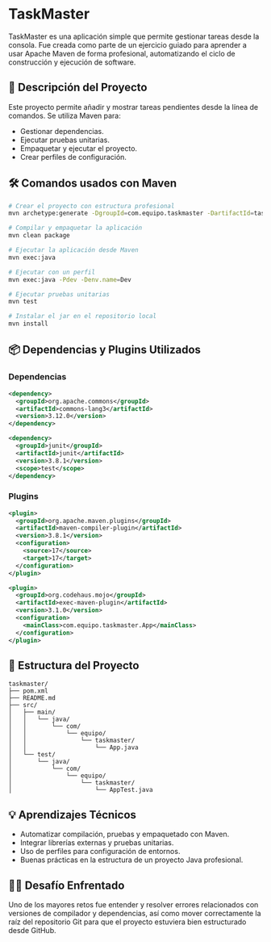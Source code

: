 # TaskMaster

TaskMaster es una aplicación simple que permite gestionar tareas desde la consola. Fue creada como parte de un ejercicio guiado para aprender a usar Apache Maven de forma profesional, automatizando el ciclo de construcción y ejecución de software.

## 📌 Descripción del Proyecto

Este proyecto permite añadir y mostrar tareas pendientes desde la línea de comandos. Se utiliza Maven para:

- Gestionar dependencias.
- Ejecutar pruebas unitarias.
- Empaquetar y ejecutar el proyecto.
- Crear perfiles de configuración.

## 🛠 Comandos usados con Maven

```bash
# Crear el proyecto con estructura profesional
mvn archetype:generate -DgroupId=com.equipo.taskmaster -DartifactId=taskmaster -DarchetypeArtifactId=maven-archetype-quickstart -DinteractiveMode=false

# Compilar y empaquetar la aplicación
mvn clean package

# Ejecutar la aplicación desde Maven
mvn exec:java

# Ejecutar con un perfil
mvn exec:java -Pdev -Denv.name=Dev

# Ejecutar pruebas unitarias
mvn test

# Instalar el jar en el repositorio local
mvn install
```

## 📦 Dependencias y Plugins Utilizados

### Dependencias

```xml
<dependency>
  <groupId>org.apache.commons</groupId>
  <artifactId>commons-lang3</artifactId>
  <version>3.12.0</version>
</dependency>

<dependency>
  <groupId>junit</groupId>
  <artifactId>junit</artifactId>
  <version>3.8.1</version>
  <scope>test</scope>
</dependency>
```

### Plugins

```xml
<plugin>
  <groupId>org.apache.maven.plugins</groupId>
  <artifactId>maven-compiler-plugin</artifactId>
  <version>3.8.1</version>
  <configuration>
    <source>17</source>
    <target>17</target>
  </configuration>
</plugin>

<plugin>
  <groupId>org.codehaus.mojo</groupId>
  <artifactId>exec-maven-plugin</artifactId>
  <version>3.1.0</version>
  <configuration>
    <mainClass>com.equipo.taskmaster.App</mainClass>
  </configuration>
</plugin>
```

## 🔁 Estructura del Proyecto

```
taskmaster/
├── pom.xml
├── README.md
├── src/
│   ├── main/
│   │   └── java/
│   │       └── com/
│   │           └── equipo/
│   │               └── taskmaster/
│   │                   └── App.java
│   └── test/
│       └── java/
│           └── com/
│               └── equipo/
│                   └── taskmaster/
│                       └── AppTest.java
```

## 💡 Aprendizajes Técnicos

- Automatizar compilación, pruebas y empaquetado con Maven.
- Integrar librerías externas y pruebas unitarias.
- Uso de perfiles para configuración de entornos.
- Buenas prácticas en la estructura de un proyecto Java profesional.

## 🧗‍♀️ Desafío Enfrentado

Uno de los mayores retos fue entender y resolver errores relacionados con versiones de compilador y dependencias, así como mover correctamente la raíz del repositorio Git para que el proyecto estuviera bien estructurado desde GitHub.

